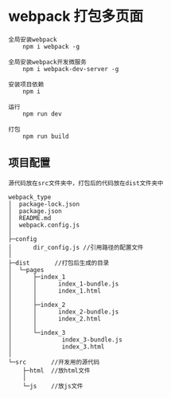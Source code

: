 # webpack 打包多页面

    全局安装webpack
        npm i webpack -g

    全局安装webpack开发微服务
        npm i webpack-dev-server -g

    安装项目依赖
        npm i 

    运行
        npm run dev

    打包
        npm run build

## 项目配置

    源代码放在src文件夹中，打包后的代码放在dist文件夹中

    webpack_type
    │  package-lock.json
    │  package.json
    │  README.md
    │  webpack.config.js
    │  
    ├─config
    │      dir_config.js //引用路径的配置文件
    │      
    ├─dist       //打包后生成的目录
    │  └─pages
    │      ├─index_1
    │      │      index_1-bundle.js
    │      │      index_1.html
    │      │      
    │      ├─index_2
    │      │      index_2-bundle.js
    │      │      index_2.html
    │      │      
    │      └─index_3
    │              index_3-bundle.js
    │              index_3.html
    │              
    └─src       //开发用的源代码
        ├─html  //放html文件
        │      
        └─js    //放js文件